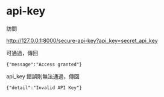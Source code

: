 # api-key

訪問

http://127.0.0.1:8000/secure-api-key?api_key=secret_api_key

可通過，傳回

    {"message":"Access granted"}

api_key 錯誤則無法通過，傳回

    {"detail":"Invalid API Key"}
